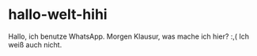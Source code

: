 # hallo-welt-hihi
Hallo, ich benutze WhatsApp.
Morgen Klausur, was mache ich hier? :,(
Ich weiß auch nicht.
